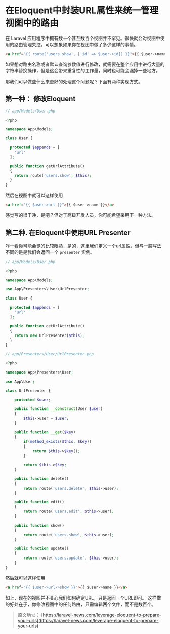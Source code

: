 # 在Eloquent中封装URL属性来统一管理视图中的路由

在 Laravel 应用程序中拥有数十个甚至数百个视图并不罕见。很快就会对视图中使用的路由管理失控。可以想象如果你在视图中做了多少这样的事情。

```html
<a href="{{ route('users.show', ['id' => $user->id]) }}">{{ $user->name }}</a>
```

如果想对路由名称或者默认查询参数值进行修改，就需要在整个应用中进行大量的字符串替换操作，但是这会带来重复性的工作量，同时也可能会漏掉一些地方。

那我们可以做些什么来更好的处理这个问题呢？下面有两种实现方式。

## 第一种： 修改Eloquent

```php
// app/Models/User.php

<?php

namespace App\Models;

class User {

  protected $appends = [
    'url'
  ];

  public function getUrlAttribute()
  {
    return route('users.show', $this);
  }
}
```

然后在视图中就可以这样使用

```html
<a href="{{ $user->url }}">{{ $user->name }}</a>
```

感觉写的很干净，是吧？但对于高级开发人员，你可能希望采用下一种方法。

## 第二种. 在Eloquent中使用URL Presenter

咋一看你可能会觉的比较眼熟，是的，这里我们定义一个url属性，但与一般写法不同的是是我们会返回一个 `presenter` 实例。

```php
// app/Models/User.php

<?php

namespace App\Models;

use App\Presenters\User\UrlPresenter;

class User {

  protected $appends = [
    'url'
  ];

  public function getUrlAttribute()
  {
    return new UrlPresenter($this);
  }
}
```

```php
// app/Presenters/User/UrlPresenter.php

<?php

namespace App\Presenters\User;

use App\User;

class UrlPresenter {

    protected $user;

    public function __construct(User $user)
    {
        $this->user = $user;
    }

    public function __get($key)
    {
        if(method_exists($this, $key))
        {
            return $this->$key();
        }

        return $this->$key;
    }

    public function delete()
    {
        return route('users.delete', $this->user);
    }

    public function edit()
    {
        return route('users.edit', $this->user);
    }

    public function show()
    {
        return route('users.show', $this->user);
    }

    public function update()
    {
        return route('users.update', $this->user);
    }
}
```

然后就可以这样使用

```html
<a href="{{ $user->url->show }}">{{ $user->name }}</a>
```

如上，现在的视图并不关心我们如何确定URL，只是返回一个URL即可。 这样做的好处在于，你修改视图中的任何路由，只需编辑两个文件，而不是数百个。

> 原文地址： [https://laravel-news.com/leverage-eloquent-to-prepare-your-urls](https://laravel-news.com/leverage-eloquent-to-prepare-your-urls)